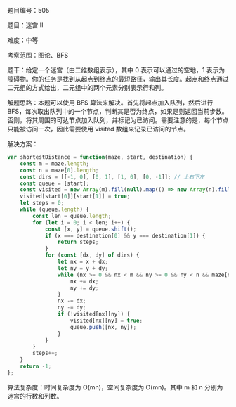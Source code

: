 题目编号：505

题目：迷宫 II

难度：中等

考察范围：图论、BFS

题干：给定一个迷宫（由二维数组表示），其中 0 表示可以通过的空地，1 表示为障碍物。你的任务是找到从起点到终点的最短路径，输出其长度。起点和终点通过二元组的方式给出，二元组中的两个元素分别表示行和列。

解题思路：本题可以使用 BFS 算法来解决。首先将起点加入队列，然后进行 BFS，每次取出队列中的一个节点，判断其是否为终点，如果是则返回当前步数。否则，将其周围的可达节点加入队列，并标记为已访问。需要注意的是，每个节点只能被访问一次，因此需要使用 visited 数组来记录已访问的节点。

解决方案：

```javascript
var shortestDistance = function(maze, start, destination) {
    const m = maze.length;
    const n = maze[0].length;
    const dirs = [[-1, 0], [0, 1], [1, 0], [0, -1]]; // 上右下左
    const queue = [start];
    const visited = new Array(m).fill(null).map(() => new Array(n).fill(false));
    visited[start[0]][start[1]] = true;
    let steps = 0;
    while (queue.length) {
        const len = queue.length;
        for (let i = 0; i < len; i++) {
            const [x, y] = queue.shift();
            if (x === destination[0] && y === destination[1]) {
                return steps;
            }
            for (const [dx, dy] of dirs) {
                let nx = x + dx;
                let ny = y + dy;
                while (nx >= 0 && nx < m && ny >= 0 && ny < n && maze[nx][ny] === 0) {
                    nx += dx;
                    ny += dy;
                }
                nx -= dx;
                ny -= dy;
                if (!visited[nx][ny]) {
                    visited[nx][ny] = true;
                    queue.push([nx, ny]);
                }
            }
        }
        steps++;
    }
    return -1;
};
```

算法复杂度：时间复杂度为 O(mn)，空间复杂度为 O(mn)。其中 m 和 n 分别为迷宫的行数和列数。